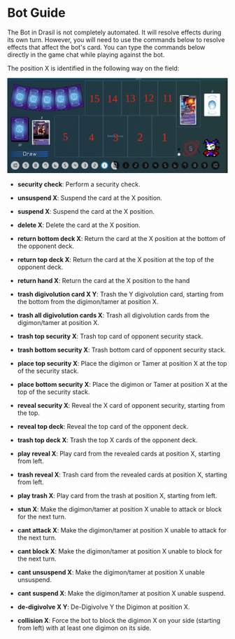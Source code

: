 # Bot Guide

The Bot in Drasil is not completely automated.
It will resolve effects during its own turn.
However, you will need to use the commands below to resolve effects that affect the bot's card.
You can type the commands below directly in the game chat while playing against the bot.

The position X is identified in the following way on the field:

![alt text](assets/bot-field.png)

- **security check**: Perform a security check.

- **unsuspend X**: Suspend the card at the X position.

- **suspend X**: Suspend the card at the X position.

- **delete X**: Delete the card at the X position.

- **return bottom deck X**: Return the card at the X position at the bottom of the opponent deck.

- **return top deck X**: Return the card at the X position at the top of the opponent deck.

- **return hand X**: Return the card at the X position to the hand

- **trash digivolution card X Y**: Trash the Y digivolution card, starting from the bottom from the digimon/tamer at position X.

- **trash all digivolution cards X**: Trash all digivolution cards from the digimon/tamer at position X.

- **trash top security X**: Trash top card of opponent security stack.

- **trash bottom security X**: Trash bottom card of opponent security stack.

- **place top security X**: Place the digimon or Tamer at position X at the top of the security stack.

- **place bottom security X**: Place the digimon or Tamer at position X at the top of the security stack.

- **reveal security X**: Reveal the X card of opponent security, starting from the top.

- **reveal top deck**: Reveal the top card of the opponent deck.

- **trash top deck X**: Trash the top X cards of the opponent deck.

- **play reveal X**: Play card from the revealed cards at position X, starting from left.

- **trash reveal X**: Trash card from the revealed cards at position X, starting from left.

- **play trash X**: Play card from the trash at position X, starting from left.

- **stun X**: Make the digimon/tamer at position X unable to attack or block for the next turn.

- **cant attack X**: Make the digimon/tamer at position X unable to attack for the next turn.

- **cant block X**: Make the digimon/tamer at position X unable to block for the next turn.

- **cant unsuspend X**: Make the digimon/tamer at position X unable unsuspend.

- **cant suspend X**: Make the digimon/tamer at position X unable suspend.

- **de-digivolve X Y**: De-Digivolve Y the Digimon at position X.

- **collision X**: Force the bot to block the digimon X on your side (starting from left) with at least one digimon on its side.